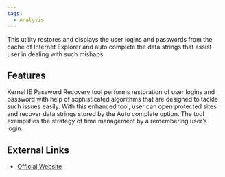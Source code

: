 ```yaml
---
tags:
  - Analysis
---
```

This utility restores and displays the user logins and passwords from
the cache of Internet Explorer and auto complete the data strings that
assist user in dealing with such mishaps.

## Features

Kernel IE Password Recovery tool performs restoration of user logins and
password with help of sophisticated algorithms that are designed to
tackle such issues easily. With this enhanced tool, user can open
protected sites and recover data strings stored by the Auto complete
option. The tool exemplifies the strategy of time management by a
remembering user’s login.

## External Links

* [Official Website](https://www.nucleustechnologies.com/)
